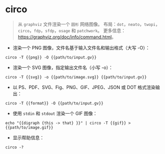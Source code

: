 # circo

> 从 `graphviz` 文件渲染一个 `圆形` 网络图像。
> 布局：`dot`，`neato`，`twopi`，`circo`，`fdp`，`sfdp`，`osage` 和 `patchwork`。
> 更多信息：<https://graphviz.org/doc/info/command.html>。

- 渲染一个 PNG 图像，文件名基于输入文件名和输出格式（大写 -O）：

`circo -T {{png}} -O {{path/to/input.gv}}`

- 渲染一个 SVG 图像，指定输出文件名（小写 -o）：

`circo -T {{svg}} -o {{path/to/image.svg}} {{path/to/input.gv}}`

- 以 PS、PDF、SVG、Fig、PNG、GIF、JPEG、JSON 或 DOT 格式渲染输出：

`circo -T {{format}} -O {{path/to/input.gv}}`

- 使用 `stdin` 和 `stdout` 渲染一个 GIF 图像：

`echo "{{digraph {this -> that} }}" | circo -T {{gif}} > {{path/to/image.gif}}`

- 显示帮助信息：

`circo -?`